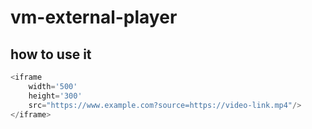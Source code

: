 # vm-external-player

## how to use it
```js
<iframe 
    width='500' 
    height='300' 
    src="https://www.example.com?source=https://video-link.mp4"/>
</iframe>
```